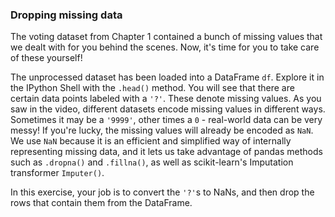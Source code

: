### Dropping missing data

The voting dataset from Chapter 1 contained a bunch of missing values that we dealt with for you behind the scenes. Now, it's time for you to take care of these yourself!

The unprocessed dataset has been loaded into a DataFrame `df`. Explore it in the IPython Shell with the `.head()` method. You will see that there are certain data points labeled with a `'?'`. These denote missing values. As you saw in the video, different datasets encode missing values in different ways. Sometimes it may be a `'9999'`, other times a `0` - real-world data can be very messy! If you're lucky, the missing values will already be encoded as `NaN`. We use `NaN` because it is an efficient and simplified way of internally representing missing data, and it lets us take advantage of pandas methods such as `.dropna()` and `.fillna()`, as well as scikit-learn's Imputation transformer `Imputer()`.

In this exercise, your job is to convert the `'?'`s to NaNs, and then drop the rows that contain them from the DataFrame.